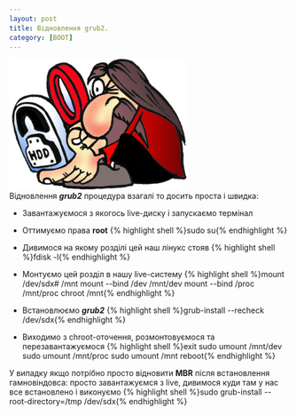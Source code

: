 ```yaml
---
layout: post
title: Відновлення grub2.
category: [BOOT]
---
```

![grub](/media/grub.png?style=head)  
Відновлення ***grub2*** процедура взагалі то досить проста і швидка: <!--more-->

- Завантажуємося з якогось live-диску і запускаємо термінал
- Оттимуємо права **root**
    {% highlight shell %}sudo su{% endhighlight %}

- Дивимося на якому розділі цей наш лінукс стояв
    {% highlight shell %}fdisk -l{% endhighlight %}

- Монтуємо цей розділ в нашу live-систему
    {% highlight shell %}mount /dev/sdx# /mnt
mount --bind /dev /mnt/dev
mount --bind /proc /mnt/proc
chroot /mnt{% endhighlight %}

- Встановлюємо ***grub2***
    {% highlight shell %}grub-install --recheck /dev/sdx{% endhighlight %}

- Виходимо з chroot-оточення, розмонтовуємося та перезавантажуємося
    {% highlight shell %}exit
sudo umount /mnt/dev
sudo umount /mnt/proc
sudo umount /mnt
reboot{% endhighlight %}

У випадку якщо потрібно просто відновити **MBR** після встановлення гамновіндовса:
просто завантажуємся з live, дивимося куди там у нас все встановлено і виконуємо
    {% highlight shell %}sudo grub-install --root-directory=/tmp /dev/sdх{% endhighlight %}
